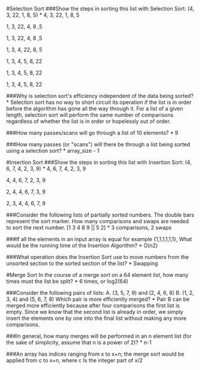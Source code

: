 #Selection Sort
###Show the steps in sorting this list with Selection Sort: (4, 3, 22, 1, 8, 5) *
4, 3, 22, 1, 8, 5

1, 3, 22, 4, 8 ,5

1, 3, 22, 4, 8 ,5 

1, 3, 4, 22, 8, 5

1, 3, 4, 5, 8, 22

1, 3, 4, 5, 8, 22

1, 3, 4, 5, 8, 22

###Why is selection sort's efficiency independent of the data being sorted? *
Selection sort has no way to short circuit its operation if the list is in order before the algorithm has gone all the way through it. For a list of a given length, selection sort will perform the same number of comparisons regardless of whether the list is in order or hopelessly out of order.

###How many passes/scans will go through a list of 10 elements? *
9

###How many passes (or "scans") will there be through a list being sorted using a selection sort? *
array_size - 1

#Insertion Sort
###Show the steps in sorting this list with Insertion Sort: (4, 6, 7, 4, 2, 3, 9) *
4, 6, 7, 4, 2, 3, 9

4, 4, 6, 7, 2, 3, 9

2, 4, 4, 6, 7, 3, 9

2, 3, 4, 4, 6, 7, 9

###Consider the following lists of partially sorted numbers. The double bars represent the sort marker. How many comparisons and swaps are needed to sort the next number. [1 3 4 8 9 || 5 2] *
3 comparisons, 2 swaps

###If all the elements in an input array is equal for example {1,1,1,1,1,1}, What would be the running time of the Insertion Algorithm? *
O(n2)

###What operation does the Insertion Sort use to move numbers from the unsorted section to the sorted section of the list? *
Swapping

#Merge Sort
In the course of a merge sort on a 64 element list, how many times must the list be split? *
6 times, or log2(64) 

###Consider the following pairs of lists: A. (3, 5, 7, 9) and (2, 4, 6, 8) B. (1, 2, 3, 4) and (5, 6, 7, 8) Which pair is more efficiently merged? *
Pair B can be merged more efficiently because after four comparisons the first list is empty. Since we know that the second list is already in order, we simply insert the elements one by one into the final list without making any more comparisons.

###In general, how many merges will be performed in an n element list (for the sake of simplicity, assume that n is a power of 2)? *
n-1

###An array has indices ranging from x to x+n; the merge sort would be applied from c to x+n, where c
Is the integer part of x/2
